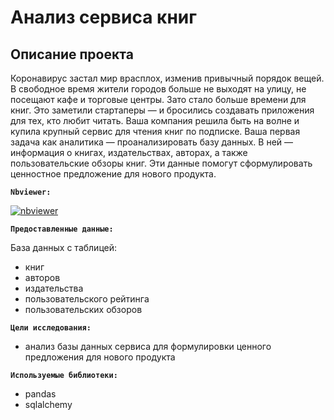 # Анализ сервиса книг

## Описание проекта

Коронавирус застал мир врасплох, изменив привычный порядок вещей. В свободное время жители городов больше не выходят на улицу, не посещают кафе и торговые центры. Зато стало больше времени для книг. Это заметили стартаперы — и бросились создавать приложения для тех, кто любит читать.
Ваша компания решила быть на волне и купила крупный сервис для чтения книг по подписке. Ваша первая задача как аналитика — проанализировать базу данных.
В ней — информация о книгах, издательствах, авторах, а также пользовательские обзоры книг. Эти данные помогут сформулировать ценностное предложение для нового продукта.

**`Nbviewer:`** 

[![nbviewer](https://img.shields.io/badge/VIEW-nbviewer-orange)](https://nbviewer.org/github/niksmns/data_analyst_yandex_practicum/blob/main/final_projects/sql/analysis_sql.ipynb)

**`Предоставленные данные:`**

База данных c таблицей:
* книг
* авторов
* издательства
* пользовательского рейтинга
* пользовательских обзоров

**`Цели исследования:`** 
* анализ базы данных сервиса для формулировки ценного предложения для нового продукта

**`Используемые библиотеки:`**
* pandas
* sqlalchemy
